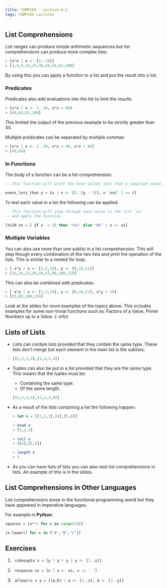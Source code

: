 ```yaml
---
title: COMP105 - Lecture 6-2
tags: COMP105 Lectures
---
```

## List Comprehensions
List ranges can produce simple arithmetic sequences but list comprehensions can produce more complex lists:

```haskell
> [x*x | x <- [1..10]]
> [1,4,9,16,25,36,49,64,81,100]
```

By using this you can apply a function to a list and put the result into a list.

### Predicates
Predicates also add evaluations into the list to limit the results.

```haskell
> [x*x | x <- 1..10, x*x > 40]
> [49,64,81,100]
```

This limited the output of the previous example to be strictly greater than 40.

Multiple predicates can be separated by multiple commas:

```haskell
> [x*x | x <- 1..10, x*x > 40, x*x < 80]
> [49,64]
```

### In Functions
The body of a function can be a list comprehension:

```haskell
-- This function will print the even values less than a supplied value.

evens_less_than y = [x | x <- [0..(y - 1)], x `mod` 2 == 0]
```

To test each value in a list the following can be applied:

```haskell
-- This function will step through each value in the list `xs`
-- and apply the function.

lts10 xs = [ if x  < 10 then "Yes" else "No" | x <- xs]
```

### Multiple Variables
You can also use more than one sublist in a list comprehension. This will step though every combination of the two lists and print the operation of the lists. This is similar to a nested for loop.

```haskell
> [ x*y | x <- [2,5,10], y <- [8,10,11]]
> [16,20,22,40,50,55,80,100,110]
```

This can also be combined with predicates:

```haskell
> [ x*y | x <- [2,5,10], y <- [8,10,11], x*y > 50]
> [55,80,100,110]
```

Look at the slides for more examples of the topics above. This includes examples for some non-trivial functions such as: Factors of a Value, Prime Numbers up to a Value.
{:.info}

## Lists of Lists
* Lists can contain lists provided that they contain the same type. These lists don't merge but each element in the main list is the sublists:

	```haskell
	[[1,2,3,4],[1,2,3,4]]
	```

* Tuples can also be put in a list provided that they are the same type. This means that the tuples must be:

	* Containing the same type.
	* Of the same length.

	```haskell
	[(1,2,3,4),(1,2,3,4)]
	```

* As a result of the lists containing a list the following happen:

	```haskell
	> let x = [[1,2,3],[4],[5,6]]

	> head x
	> [1,2,3]

	> tail x
	> [[4],[5,6]]

	> length x
	> 3
	```

* As you can have lists of lists you can also nest list comprehensions in lists. An example of this is in the slides.

## List Comprehensions in Other Languages
List comprehensions arose in the functional programming world but they have appeared in imperative languages.

For example in **Python**:

```python
squares = [x**2 for x in range(10)]

[x.lower() for x in ["A","B","C"]]
```

## Exercises
1. ```haskell
	cubesupto x = [y * y * y | y <- [1..x]]
	```

1. ```haskell
	nospaces xs = [x | x <- xs, x /= ' ']
	```
	
1. ```haskell
	allpairs x y = [(a,b) | a <- [1..x], b <- [1..y]]
	```
